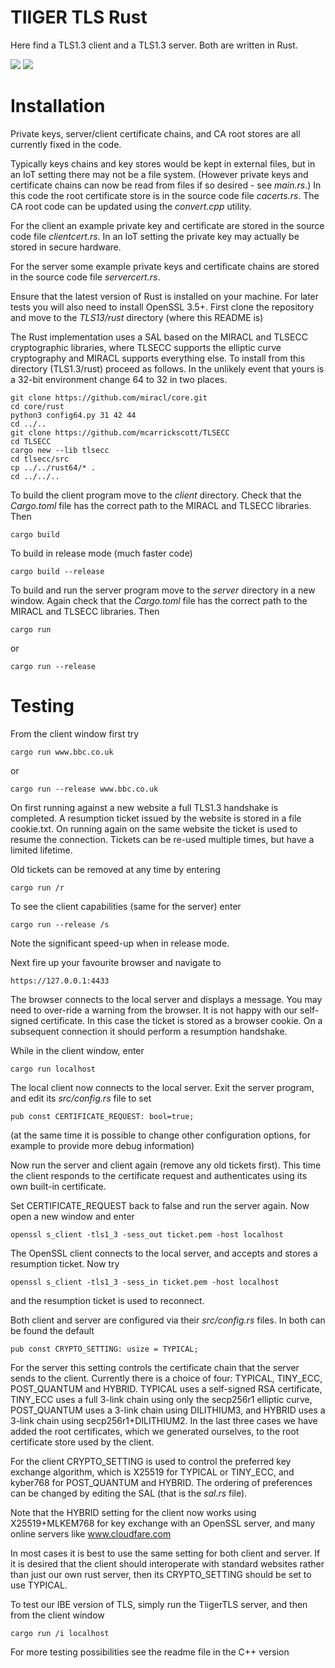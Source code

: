 # TIIGER TLS Rust

Here find a TLS1.3 client and a TLS1.3 server. Both are written in Rust.

<img src="https://img.shields.io/badge/language-rust-blue.svg"/>
<img src="https://img.shields.io/badge/platform-mac | linux | win-lightgrey.svg?style=flat"/>

# Installation

Private keys, server/client certificate chains, and CA root stores are all currently fixed in the code.

Typically keys chains and key stores would be kept in external files, but in an IoT setting there may not be a file system.
(However private keys and certificate chains can now be read from files if so desired - see *main.rs*.)
In this code the root certificate store is in the source code file *cacerts.rs*. The CA root code can be updated using 
the *convert.cpp* utility.

For the client an example private key and certificate are stored in the source code file *clientcert.rs*. 
In an IoT setting the private key may actually be stored in secure hardware.

For the server some example private keys and certificate chains are stored in the source code file *servercert.rs*. 

Ensure that the latest version of Rust is installed on your machine. For later tests you will also need to install OpenSSL 3.5+. 
First clone the repository and move to the *TLS13/rust* directory (where this README is)

The Rust implementation uses a SAL based on the MIRACL and TLSECC cryptographic libraries, where TLSECC supports the elliptic 
curve cryptography and MIRACL supports everything else. To install from this directory (TLS1.3/rust) proceed as follows. In the 
unlikely event that yours is a 32-bit environment change 64 to 32 in two places.

	git clone https://github.com/miracl/core.git
	cd core/rust
	python3 config64.py 31 42 44
	cd ../..
	git clone https://github.com/mcarrickscott/TLSECC
	cd TLSECC
	cargo new --lib tlsecc
	cd tlsecc/src
	cp ../../rust64/* .
	cd ../../..

To build the client program move to the *client* directory. Check that the *Cargo.toml* file has the correct path to the MIRACL 
and TLSECC libraries. Then 

	cargo build

To build in release mode (much faster code)

	cargo build --release

To build and run the server program move to the *server* directory in a new window. Again check that the *Cargo.toml* file has 
the correct path to the MIRACL and TLSECC libraries. Then 

	cargo run
	
or

	cargo run --release

# Testing

From the client window first try

	cargo run www.bbc.co.uk

or

	cargo run --release www.bbc.co.uk

On first running against a new website a full TLS1.3 handshake is completed. A resumption ticket issued by the website is stored in a 
file cookie.txt. On running again on the same website the ticket is used to resume the connection. Tickets can be re-used multiple 
times, but have a limited lifetime.

Old tickets can be removed at any time by entering

	cargo run /r

To see the client capabilities (same for the server) enter

	cargo run --release /s

Note the significant speed-up when in release mode.

Next fire up your favourite browser and navigate to

	https://127.0.0.1:4433

The browser connects to the local server and displays a message. You may need to over-ride a warning from the browser. 
It is not happy with our self-signed certificate.
In this case the ticket is stored as a browser cookie. On a subsequent connection it 
should perform a resumption handshake.


While in the client window, enter

	cargo run localhost

The local client now connects to the local server. Exit the server program, and edit its *src/config.rs* file to set

	pub const CERTIFICATE_REQUEST: bool=true;

(at the same time it is possible to change other configuration options, for example to provide more debug information)

Now run the server and client again (remove any old tickets first). This time the client responds to the certificate request and 
authenticates using its own built-in certificate. 

Set CERTIFICATE\_REQUEST back to false and run the server again. Now open a new window and enter

	openssl s_client -tls1_3 -sess_out ticket.pem -host localhost

The OpenSSL client connects to the local server, and accepts and stores a resumption ticket. Now try

	openssl s_client -tls1_3 -sess_in ticket.pem -host localhost
 
and the resumption ticket is used to reconnect.


Both client and server are configured via their *src/config.rs* files. In both can be found the default

	pub const CRYPTO_SETTING: usize = TYPICAL;

For the server this setting controls the certificate chain that the server sends to the client. Currently there
is a choice of four: TYPICAL, TINY_ECC, POST_QUANTUM and HYBRID. TYPICAL uses a self-signed RSA certificate, TINY_ECC
uses a full 3-link chain using only the secp256r1 elliptic curve, POST_QUANTUM uses a 3-link chain using DILITHIUM3, and HYBRID
uses a 3-link chain using secp256r1+DILITHIUM2. In the last three cases we have added the root certificates, which we generated
ourselves, to the root certificate store used by the client.

For the client CRYPTO\_SETTING is used to control the preferred key exchange algorithm, which is X25519 for TYPICAL or TINY\_ECC, 
and kyber768 for POST\_QUANTUM and HYBRID. The ordering of preferences can be changed by editing the SAL (that is the *sal.rs* file).

Note that the HYBRID setting for the client now works using X25519+MLKEM768 for key exchange with an OpenSSL server, and many online 
servers like www.cloudfare.com 

In most cases it is best to use the same setting for both client and server. If it is desired that the client should interoperate
with standard websites rather than just our own rust server, then its CRYPTO\_SETTING should be set to use TYPICAL. 

To test our IBE version of TLS, simply run the TiigerTLS server, and then from the client window

	cargo run /i localhost

For more testing possibilities see the readme file in the C++ version
